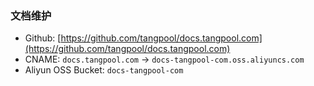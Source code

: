 ### 文档维护
 
- Github: [https://github.com/tangpool/docs.tangpool.com](https://github.com/tangpool/docs.tangpool.com)
- CNAME: `docs.tangpool.com` -> `docs-tangpool-com.oss.aliyuncs.com`
- Aliyun OSS Bucket: `docs-tangpool-com`
